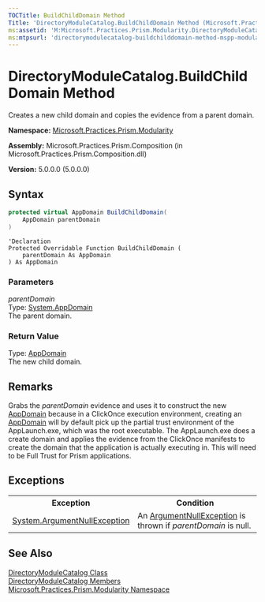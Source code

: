 ```yaml
---
TOCTitle: BuildChildDomain Method
Title: 'DirectoryModuleCatalog.BuildChildDomain Method (Microsoft.Practices.Prism.Modularity)'
ms:assetid: 'M:Microsoft.Practices.Prism.Modularity.DirectoryModuleCatalog.BuildChildDomain(System.AppDomain)'
ms:mtpsurl: 'directorymodulecatalog-buildchilddomain-method-mspp-modularity.md'
---
```


# DirectoryModuleCatalog.BuildChildDomain Method

Creates a new child domain and copies the evidence from a parent domain.

**Namespace:** [Microsoft.Practices.Prism.Modularity](/patterns-practices/reference/mspp-modularity-namespace)

**Assembly:** Microsoft.Practices.Prism.Composition (in Microsoft.Practices.Prism.Composition.dll)

**Version:** 5.0.0.0 (5.0.0.0)

## Syntax

```C#
protected virtual AppDomain BuildChildDomain(
	AppDomain parentDomain
)
```
```VB
'Declaration
Protected Overridable Function BuildChildDomain ( 
	parentDomain As AppDomain
) As AppDomain
```

### Parameters

*parentDomain*  
Type: [System.AppDomain](http://msdn.microsoft.com/en-us/library/w124b5fa)  
The parent domain.

### Return Value

Type: [AppDomain](http://msdn.microsoft.com/en-us/library/w124b5fa)  
The new child domain.

## Remarks

 Grabs the *parentDomain* evidence and uses it to construct the new [AppDomain](http://msdn.microsoft.com/en-us/library/w124b5fa) because in a ClickOnce execution environment, creating an [AppDomain](http://msdn.microsoft.com/en-us/library/w124b5fa) will by default pick up the partial trust environment of the AppLaunch.exe, which was the root executable. The AppLaunch.exe does a create domain and applies the evidence from the ClickOnce manifests to create the domain that the application is actually executing in. This will need to be Full Trust for Prism applications.

## Exceptions

<table>
<tbody>
<tr responsive="true">
<th class="exceptionNameColumn" scope="col"><strong>Exception</strong></th>
<th class="exceptionConditionColumn" scope="col"><strong>Condition</strong></th>
</tr>
<tr>
<td data-th="Exception"><a href="http://msdn2.microsoft.com/en-us/library/27426hcy" target="_blank">System<span xmlns="">.</span>ArgumentNullException</a></td>
<td data-th="Condition">An <a href="http://msdn2.microsoft.com/en-us/library/27426hcy" target="_blank">ArgumentNullException</a> is thrown if <span class="parameter"><i>parentDomain</i></span> is null.</td>
</tr>
</tbody>
</table>

## See Also

[DirectoryModuleCatalog Class](/patterns-practices/reference/directorymodulecatalog-class-mspp-modularity)<br/>
[DirectoryModuleCatalog Members](/patterns-practices/reference/directorymodulecatalog-members-mspp-modularity)<br/>
[Microsoft.Practices.Prism.Modularity Namespace](/patterns-practices/reference/mspp-modularity-namespace)